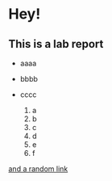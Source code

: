 # Hey!
## This is a lab report
* aaaa
* bbbb
* cccc

  1. a
  2. b
  3. c
  4. d
  5. e
  6. f
 
[and a random link](https://google.com)
